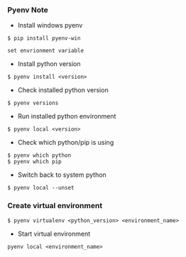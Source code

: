 ### Pyenv Note

- Install windows pyenv
```
$ pip install pyenv-win

set envrionment variable
```

- Install python version
```
$ pyenv install <version>
```

- Check installed python version
```
$ pyenv versions
```

- Run installed python environment
```
$ pyenv local <version>
```

- Check which python/pip is using
```
$ pyenv which python
$ pyenv which pip
```

- Switch back to system python
```
$ pyenv local --unset
```

### Create virtual environment
```
$ pyenv virtualenv <python_version> <environment_name>
```

- Start virtual environment
```
pyenv local <environment_name>
```

